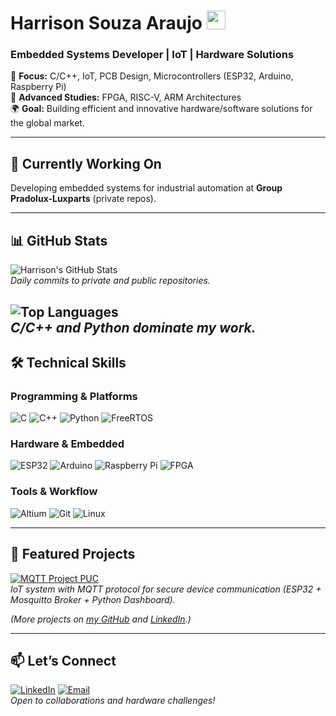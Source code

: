 # Harrison Souza Araujo <img src="https://img.icons8.com/color/48/000000/microchip.png" width="30"/>

### **Embedded Systems Developer | IoT | Hardware Solutions**

🚀 **Focus:** C/C++, IoT, PCB Design, Microcontrollers (ESP32, Arduino, Raspberry Pi)  
📖 **Advanced Studies:** FPGA, RISC-V, ARM Architectures  
🌍 **Goal:** Building efficient and innovative hardware/software solutions for the global market.  

---

## 🔧 **Currently Working On**  
Developing embedded systems for industrial automation at **Group Pradolux-Luxparts** (private repos).  

---

## 📊 **GitHub Stats**  
![Harrison's GitHub Stats](https://github-readme-stats.vercel.app/api?username=Harrison2415&show_icons=true&theme=dark&hide_border=true&count_private=true&include_all_commits=true)  
*Daily commits to private and public repositories.*  

![Top Languages](https://github-readme-stats.vercel.app/api/top-langs/?username=Harrison2415&layout=compact&theme=dark&hide_border=true&langs_count=5)  
*C/C++ and Python dominate my work.* 
---

## 🛠 **Technical Skills**  
### **Programming & Platforms**  
![C](https://img.shields.io/badge/C-00599C?style=flat&logo=c&logoColor=white)
![C++](https://img.shields.io/badge/C++-00599C?style=flat&logo=c%2B%2B&logoColor=white)
![Python](https://img.shields.io/badge/Python-3776AB?style=flat&logo=python&logoColor=white)
![FreeRTOS](https://img.shields.io/badge/FreeRTOS-3A3A3A?style=flat&logo=freertos&logoColor=white)  

### **Hardware & Embedded**  
![ESP32](https://img.shields.io/badge/ESP32-000000?style=flat&logo=espressif&logoColor=white)
![Arduino](https://img.shields.io/badge/Arduino-00979D?style=flat&logo=arduino&logoColor=white)
![Raspberry Pi](https://img.shields.io/badge/Raspberry%20Pi-A22846?style=flat&logo=raspberrypi&logoColor=white)
![FPGA](https://img.shields.io/badge/FPGA-FF6600?style=flat&logo=xilinx&logoColor=white)  

### **Tools & Workflow**  
![Altium](https://img.shields.io/badge/Altium-8A2BE2?style=flat&logo=altiumdesigner&logoColor=white)
![Git](https://img.shields.io/badge/Git-F05032?style=flat&logo=git&logoColor=white)
![Linux](https://img.shields.io/badge/Linux-FCC624?style=flat&logo=linux&logoColor=black)  

---

## 🌟 **Featured Projects**  
[![MQTT Project PUC](https://github-readme-stats.vercel.app/api/pin/?username=Harrison2415&repo=MQTT_Project_PUC&theme=dark)](https://github.com/Harrison2415/MQTT_Project_PUC)  
*IoT system with MQTT protocol for secure device communication (ESP32 + Mosquitto Broker + Python Dashboard).*  

*(More projects on [my GitHub](https://github.com/HarrisonSouza) and [LinkedIn](https://www.linkedin.com/in/harrisonsouzaaraujo/).)*  

---

## 📫 **Let’s Connect**  
[![LinkedIn](https://img.shields.io/badge/LinkedIn-0077B5?style=flat&logo=linkedin&logoColor=white)](https://www.linkedin.com/in/harrisonsouzaaraujo/)
[![Email](https://img.shields.io/badge/Email-D14836?style=flat&logo=gmail&logoColor=white)](mailto:harrison1557@gmail.com)  
*Open to collaborations and hardware challenges!*  
